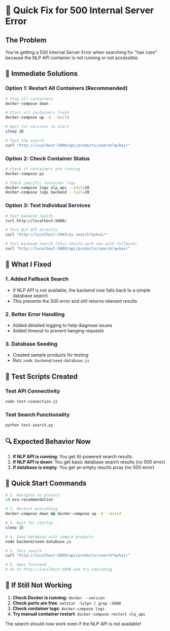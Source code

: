 # 🚨 Quick Fix for 500 Internal Server Error

## The Problem
You're getting a 500 Internal Server Error when searching for "hair care" because the NLP API container is not running or not accessible.

## 🔧 Immediate Solutions

### Option 1: Restart All Containers (Recommended)
```bash
# Stop all containers
docker-compose down

# Start all containers fresh
docker-compose up -d --build

# Wait for services to start
sleep 10

# Test the search
curl "http://localhost:5000/api/products/search?q=hair"
```

### Option 2: Check Container Status
```bash
# Check if containers are running
docker-compose ps

# Check specific container logs
docker-compose logs nlp_api --tail=20
docker-compose logs backend --tail=20
```

### Option 3: Test Individual Services
```bash
# Test backend health
curl http://localhost:5000/

# Test NLP API directly
curl "http://localhost:5003/ai-search?q=hair"

# Test backend search (this should work now with fallback)
curl "http://localhost:5000/api/products/search?q=hair"
```

## 🎯 What I Fixed

### 1. **Added Fallback Search**
- If NLP API is not available, the backend now falls back to a simple database search
- This prevents the 500 error and still returns relevant results

### 2. **Better Error Handling**
- Added detailed logging to help diagnose issues
- Added timeout to prevent hanging requests

### 3. **Database Seeding**
- Created sample products for testing
- Run: `node backend/seed-database.js`

## 🧪 Test Scripts Created

### Test API Connectivity
```bash
node test-connection.js
```

### Test Search Functionality
```bash
python test-search.py
```

## 🔍 Expected Behavior Now

1. **If NLP API is running**: You get AI-powered search results
2. **If NLP API is down**: You get basic database search results (no 500 error)
3. **If database is empty**: You get an empty results array (no 500 error)

## 🚀 Quick Start Commands

```bash
# 1. Navigate to project
cd eco-recommendation

# 2. Restart everything
docker-compose down && docker-compose up -d --build

# 3. Wait for startup
sleep 15

# 4. Seed database with sample products
node backend/seed-database.js

# 5. Test search
curl "http://localhost:5000/api/products/search?q=hair"

# 6. Open frontend
# Go to http://localhost:3000 and try searching
```

## 🐛 If Still Not Working

1. **Check Docker is running**: `docker --version`
2. **Check ports are free**: `netstat -tulpn | grep :5000`
3. **Check container logs**: `docker-compose logs`
4. **Try manual container restart**: `docker-compose restart nlp_api`

The search should now work even if the NLP API is not available!
